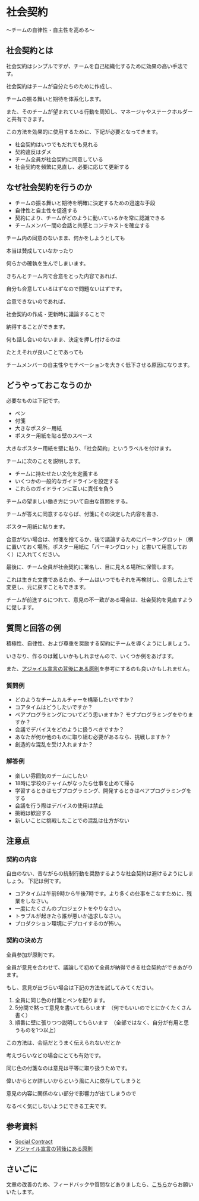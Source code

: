 # 社会契約

〜チームの自律性・自主性を高める〜

## 社会契約とは

社会契約はシンプルですが、チームを自己組織化するために効果の高い手法です。

社会契約はチームが自分たちのために作成し、

チームの振る舞いと期待を体系化します。

また、そのチームが望まれている行動を周知し、マネージャやステークホルダーと共有できます。

この方法を効果的に使用するために、下記が必要となってきます。

* 社会契約はいつでもだれでも見れる
* 契約違反はダメ
* チーム全員が社会契約に同意している
* 社会契約を頻繁に見直し、必要に応じて更新する

## なぜ社会契約を行うのか

* チームの振る舞いと期待を明確に決定するための迅速な手段
* 自律性と自主性を促進する
* 契約により、チームがどのように動いているかを常に認識できる
* チームメンバー間の会話と共感とコンテキストを確立する

チーム内の同意のないまま、何かをしようとしても

本当は賛成していなかったり

何らかの確執を生んでしまいます。

きちんとチーム内で合意をとった内容であれば、

自分も合意しているはずなので問題ないはずです。

合意できないのであれば、

社会契約の作成・更新時に議論することで

納得することができます。

何も話し合いのないまま、決定を押し付けるのは

たとえそれが良いことであっても

チームメンバーの自主性やモチベーションを大きく低下させる原因になります。

## どうやっておこなうのか

必要なものは下記です。

* ペン
* 付箋
* 大きなポスター用紙
* ポスター用紙を貼る壁のスペース

大きなポスター用紙を壁に貼り、「社会契約」というラベルを付けます。

チームに次のことを説明します。

* チームに持たせたい文化を定義する
* いくつかの一般的なガイドラインを設定する
* これらのガイドラインに互いに責任を負う

チームの望ましい働き方について自由な質問をする。

チームが答えに同意するならば、付箋にその決定した内容を書き、

ポスター用紙に貼ります。

合意がない場合は、付箋を捨てるか、後で議論するためにパーキングロット（横に置いておく場所。ポスター用紙に「パーキングロット」と書いて用意しておく）に入れてください。

最後に、チーム全員が社会契約に署名し、目に見える場所に保管します。

これは生きた文書であるため、チームはいつでもそれを再検討し、合意した上で変更し、元に戻すこともできます。

チームが前進するにつれて、意見の不一致がある場合は、社会契約を見直すように促します。

## 質問と回答の例

積極性、自律性、および尊重を奨励する契約にチームを導くようにしましょう。

いきなり、作るのは難しいかもしれませんので、いくつか例をあげます。

また、[アジャイル宣言の背後にある原則](https://agilemanifesto.org/iso/ja/principles.html)を参考にするのも良いかもしれません。

### 質問例

* どのようなチームカルチャーを構築したいですか？
* コアタイムはどうしたいですか？
* ペアプログラミングについてどう思いますか？ モブプログラミングをやりますか？
* 会議でデバイスをどのように扱うべきですか？
* あなたが何か他のものに取り組む必要があるなら、挑戦しますか？
* 創造的な混乱を受け入れますか？


### 解答例

* 楽しい雰囲気のチームにしたい
* 18時に学校のチャイムがなったら仕事を止めて帰る
* 学習するときはモブプログラミング、開発するときはペアプログラミングをする
* 会議を行う際はデバイスの使用は禁止
* 挑戦は歓迎する
* 新しいことに挑戦したことでの混乱は仕方がない

## 注意点

### 契約の内容

自由のない、昔ながらの統制行動を奨励するような社会契約は避けるようにしましょう。
下記は例です。

* コアタイムは午前9時から午後7時です。より多くの仕事をこなすために、残業をしなさい。
* 一度にたくさんのプロジェクトをやりなさい。
* トラブルが起きたら誰が悪いか追求しなさい。
* プロダクション環境にデプロイするのが怖い。

### 契約の決め方

全員参加が原則です。

全員が意見を合わせて、議論して初めて全員が納得できる社会契約ができあがります。

もし、意見が出づらい場合は下記の方法を試してみてください。

1. 全員に同じ色の付箋とペンを配ります。
2. 5分間で黙って意見を書いてもらいます　（何でもいいのでとにかくたくさん書く）
3. 順番に壁に張りつつ説明してもらいます　（全部ではなく、自分が有用と思うものを1つ以上）

この方法は、会話だとうまく伝えられないだとか

考えづらいなどの場合にとても有効です。

同じ色の付箋なのは意見は平等に取り扱うためです。

偉いからとか詳しいからという風に人に依存してしまうと

意見の内容に関係のない部分で影響力が出てしまうので

なるべく気にしないようにできる工夫です。

## 参考資料
* [Social Contract](https://openpracticelibrary.com/practice/social-contract/)
* [アジャイル宣言の背後にある原則](https://agilemanifesto.org/iso/ja/principles.html)

## さいごに

文章の改善のため、フィードバックや質問などありましたら、[こちら](https://forms.gle/TKUJ2Gs9EoH2jQvp7)からお願いいたします。
